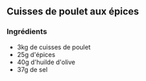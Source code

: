 ## Cuisses de poulet aux épices

### Ingrédients

- 3kg de cuisses de poulet
- 25g d'épices
- 40g d'huilde d'olive
- 37g de sel
